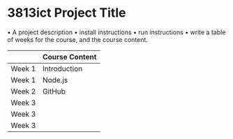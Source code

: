 # 3813ict Project Title


•	A project description 
•	install instructions 
•	run instructions
•	write a table of weeks for the course, and the course content.

|                |Course Content    |
|----------------|------------------|
|Week 1          |Introduction      |
|Week 1          |Node.js           |
|Week 2          |GitHub            |
|Week 3          |            |
|Week 3          |            |
|Week 3          |            |

